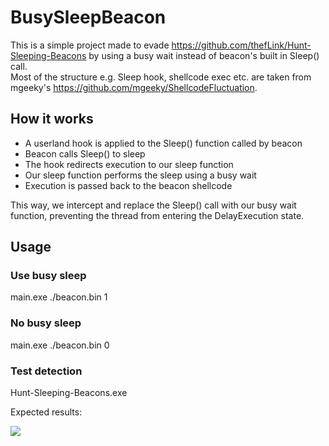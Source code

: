 # BusySleepBeacon

This is a simple project made to evade https://github.com/thefLink/Hunt-Sleeping-Beacons by using a busy wait instead of beacon's built in Sleep() call.  
Most of the structure e.g.  Sleep hook, shellcode exec etc. are taken from mgeeky's https://github.com/mgeeky/ShellcodeFluctuation.

## How it works

- A userland hook is applied to the Sleep() function called by beacon
- Beacon calls Sleep() to sleep
- The hook redirects execution to our sleep function
- Our sleep function performs the sleep using a busy wait
- Execution is passed back to the beacon shellcode

This way, we intercept and replace the Sleep() call with our busy wait function, preventing the thread from entering the DelayExecution state.

## Usage
### Use busy sleep
main.exe ./beacon.bin 1
### No busy sleep
main.exe ./beacon.bin 0

### Test detection
Hunt-Sleeping-Beacons.exe

Expected results:

![](https://i.imgur.com/OMgMQMa.png)
